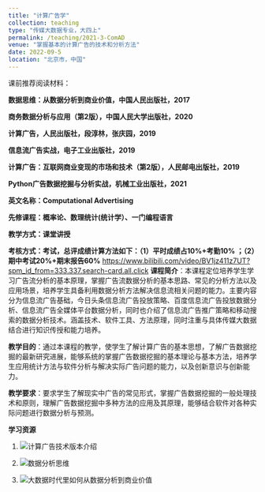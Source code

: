```yaml
---
title: "计算广告学"
collection: teaching
type: "传媒大数据专业，大四上"
permalink: /teaching/2021-3-ComAD
venue: "掌握基本的计算广告的技术和分析方法"
date: 2022-09-5
location: "北京市，中国"
---
```


课前推荐阅读材料：

**数据思维：从数据分析到商业价值，中国人民出版社，2017**

**商务数据分析与应用（第2版），中国人民大学出版社，2020**

**计算广告，人民出版社，段淳林，张庆园，2019**

**信息流广告实战，电子工业出版社，2019**

**计算广告：互联网商业变现的市场和技术（第2版），人民邮电出版社，2019**

**Python广告数据挖掘与分析实战，机械工业出版社，2021**

**英文名称：Computational Advertising**

**先修课程：概率论、数理统计(统计学）、一门编程语言**

**教学方式：课堂讲授**

**考核方式：考试，总评成绩计算方法如下：（1）平时成绩占10%+考勤10% ；（2）期中考试20%+期末报告60%**
https://www.bilibili.com/video/BV1jz411z7UT?spm_id_from=333.337.search-card.all.click
**课程简介**：本课程定位培养学生学习广告流分析的基本原理，掌握广告流数据分析的基本思路、常见的分析方法以及应用场景，培养学生具备利用数据分析方法解决信息流相关问题的能力。主要内容分为信息流广告基础，今日头条信息流广告投放策略、百度信息流广告投放数据分析、信息流广告全媒体平台数据分析，同时也介绍了信息流广告推广策略和移动搜索的数据分析技术。涵盖技术、软件工具、方法原理，同时注重与具体传媒大数据结合进行知识传授和能力培养。

**教学目的**：通过本课程的教学，使学生了解计算广告的基本思想，了解广告数据挖掘的最新研究进展，能够系统的掌握广告数据挖掘的基本理论与基本方法，培养学生应用统计方法与软件分析与解决实际广告问题的能力，以及创新意识与创新能力。

**教学要求**：要求学生了解现实中广告的常见形式，掌握广告数据挖掘的一般处理技术和原则，理解广告数据挖掘中多种方法的应用及其原理，能够结合软件对各种实际问题进行数据分析与预测。

**学习资源**

1. ![计算广告技术版本介绍](https://www.bilibili.com/video/BV1jz411z7UT?spm_id_from=333.337.search-card.all.click)

2. ![数据分析思维](https://www.bilibili.com/video/BV16W4y117Gw?spm_id_from=333.337.search-card.all.click&vd_source=e04ad65aaf3336ca7ed37aab4cecbd26)

3. ![大数据时代里如何从数据分析到商业价值](https://www.bilibili.com/video/BV1q54y1r7ny?spm_id_from=333.337.search-card.all.click&vd_source=e04ad65aaf3336ca7ed37aab4cecbd26)



